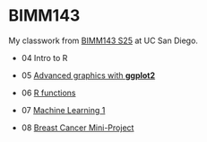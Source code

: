 # BIMM143
My classwork from [BIMM143 S25](https://bioboot.github.io/bimm143_S25/) at UC San Diego.

- 04 Intro to R

- 05 [Advanced graphics with **ggplot2**](https://github.com/Hyejeong55/bimm143_github/blob/main/class05/class05.md)

- 06 [R functions](https://github.com/Hyejeong55/bimm143_github/blob/main/class06/class06.md)

- 07 [Machine Learning 1](https://github.com/Hyejeong55/bimm143_github/blob/main/class07/class07.md)

- 08 [Breast Cancer Mini-Project](https://github.com/Hyejeong55/bimm143_github/blob/main/class08_mini_project/class08.md)


